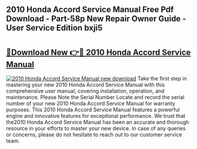 ## 2010 Honda Accord Service Manual Free Pdf Download - Part-58p New Repair Owner Guide - User Service Edition bxji5

# <h2><a href="http://bc41482.oget.top/?id=2010+Honda+Accord+Service+Manual">🔗Download New 👉🔴 2010 Honda Accord Service Manual</a></h2>

[![2010 Honda Accord Service Manual new download](https://i.imgur.com/5g1atiW.png)](http://bc41482.oget.top/?id=2010+Honda+Accord+Service+Manual)
Take the first step in mastering your new 2010 Honda Accord Service Manual with this comprehensive user manual, covering installation, operation, and maintenance. Please Note the Serial Number Locate and record the serial number of your new 2010 Honda Accord Service Manual for warranty purposes. This 2010 Honda Accord Service Manual features a powerful engine and innovative features for exceptional performance. We trust that the2010 Honda Accord Service Manual has been an accurate and thorough resource in your efforts to master your new device. In case of any queries or concerns, please do not hesitate to reach out to our customer service team.
